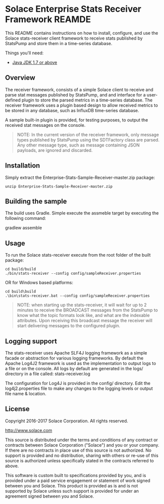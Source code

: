 Solace Enterprise Stats Receiver Framework REAMDE
====================

This README contains instructions on how to install, configure, and use the
Solace stats-receiver client framework to receive stats published by 
StatsPump and store them in a time-series database. 

Things you'll need:

* [Java JDK 1.7 or above](http://www.oracle.com/technetwork/java/javase/overview/index.html)

## Overview

The receiver framework, consists of a simple Solace client to receive and 
parse stat messages published by StatsPump, and and interface for a 
user-defined plugin to store the parsed metrics in a time-series database. 
The receiver framework uses a plugin based design to allow received metrics 
to be stored in any database, such as InfluxDB time-series database.

A sample built-in plugin is provided, for testing purposes, to output the 
received stat messages on the console.

> NOTE: In the current version of the receiver framework, only message types 
published by StatsPump using the SDTFactory class are parsed. Any other message
type, such as message containing JSON payloads, are ignored and discarded.

## Installation

Simply extract the Enterprise-Stats-Sample-Receiver-master.zip package:

    unzip Enterprise-Stats-Sample-Receiver-master.zip

## Building the sample

The build uses Gradle. Simple execute the assmeble target by executing the 
following command:

   gradlew assemble

## Usage

To run the Solace stats-receiver execute from the root folder of the built package:

    cd build/build
    ./bin/stats-receiver --config config/sampleReceiver.properties

OR for Windows based platforms:

    cd build\build
    .\bin\stats-receiver.bat --config config/sampleReceiver.properties
    
> NOTE: when starting up the stats-receiver, it will wait for up to 2 minutes 
to receive the BROADCAST messages from the StatsPump to know what the topic 
formats look like, and what are the indexable attributes. Upon receiving this
broadcast message the receiver will start delivering messages to the configured
plugin.

## Logging support

The stats-receiver uses Apache SLF4J logging framework as a simple facade or
abstraction for various logging frameworks. By default the Apache Log4J2 
framework is used as the implementation to output logs to a file or on the
console. All logs by default are generated in the logs/ directory in a file
called: stats-receiver.log

The configuration for Log4J is provided in the config/ directory. Edit the
log4j2.properties file to make any changes to the logging levels or output
file name & location.

## License

Copyright 2016-2017 Solace Corporation. All rights reserved.

http://www.solace.com

This source is distributed under the terms and conditions of any contract or
contracts between Solace Corporation ("Solace") and you or your company. If
there are no contracts in place use of this source is not authorized. No
support is provided and no distribution, sharing with others or re-use of 
this source is authorized unless specifically stated in the contracts 
referred to above.

This software is custom built to specifications provided by you, and is 
provided under a paid service engagement or statement of work signed between
you and Solace. This product is provided as is and is not supported by 
Solace unless such support is provided for under an agreement signed between
you and Solace.
